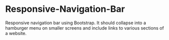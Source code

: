 # Responsive-Navigation-Bar
Responsive navigation bar using Bootstrap. It should collapse into a hamburger menu on smaller screens and include links to various sections of a website.
